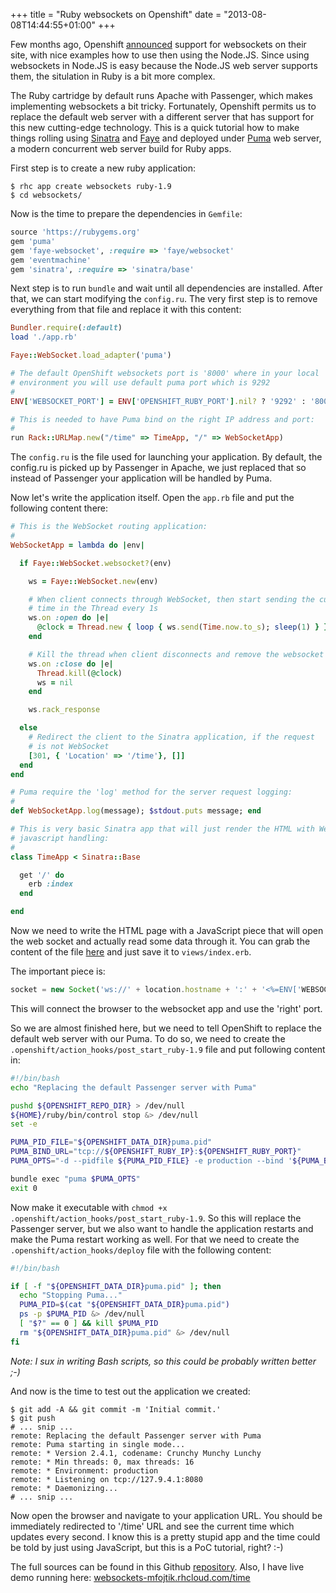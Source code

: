 +++
title = "Ruby websockets on Openshift"
date = "2013-08-08T14:44:55+01:00"
+++

Few months ago, Openshift [announced](https://www.openshift.com/blogs/paas-websockets)
support for websockets on their site, with nice examples how to use then using
the Node.JS. Since using websockets in Node.JS is easy because the Node.JS web
server supports them, the situlation in Ruby is a bit more complex.

The Ruby cartridge by default runs Apache with Passenger, which makes
implementing websockets a bit tricky. Fortunately, Openshift permits us to
replace the default web server with a different server that has support for this
new cutting-edge technology. This is a quick tutorial how to make things
rolling using [Sinatra](http://www.sinatrarb.com/) and [Faye](https://github.com/faye/faye-websocket-ruby)
and deployed under [Puma](http://puma.io/) web server, a modern concurrent web
server build for Ruby apps.

First step is to create a new ruby application:

```
$ rhc app create websockets ruby-1.9
$ cd websockets/
```

Now is the time to prepare the dependencies in `Gemfile`:

```ruby
source 'https://rubygems.org'
gem 'puma'
gem 'faye-websocket', :require => 'faye/websocket'
gem 'eventmachine'
gem 'sinatra', :require => 'sinatra/base'
```

Next step is to run `bundle` and wait until all dependencies are installed.
After that, we can start modifying the `config.ru`. The very first step is to
remove everything from that file and replace it with this content:

```ruby
Bundler.require(:default)
load './app.rb'

Faye::WebSocket.load_adapter('puma')

# The default OpenShift websockets port is '8000' where in your local
# environment you will use default puma port which is 9292
#
ENV['WEBSOCKET_PORT'] = ENV['OPENSHIFT_RUBY_PORT'].nil? ? '9292' : '8000'

# This is needed to have Puma bind on the right IP address and port:
#
run Rack::URLMap.new("/time" => TimeApp, "/" => WebSocketApp)
```

The `config.ru` is the file used for launching your application. By default, the
config.ru is picked up by Passenger in Apache, we just replaced that so instead
of Passenger your application will be handled by Puma.

Now let's write the application itself. Open the `app.rb` file and put the following
content there:

```ruby
# This is the WebSocket routing application:
#
WebSocketApp = lambda do |env|

  if Faye::WebSocket.websocket?(env)

    ws = Faye::WebSocket.new(env)

    # When client connects through WebSocket, then start sending the current
    # time in the Thread every 1s
    ws.on :open do |e|
      @clock = Thread.new { loop { ws.send(Time.now.to_s); sleep(1) } }
    end

    # Kill the thread when client disconnects and remove the websocket
    ws.on :close do |e|
      Thread.kill(@clock)
      ws = nil
    end

    ws.rack_response

  else
    # Redirect the client to the Sinatra application, if the request
    # is not WebSocket
    [301, { 'Location' => '/time'}, []]
  end
end

# Puma require the 'log' method for the server request logging:
#
def WebSocketApp.log(message); $stdout.puts message; end

# This is very basic Sinatra app that will just render the HTML with WebSocket
# javascript handling:
#
class TimeApp < Sinatra::Base

  get '/' do
    erb :index
  end

end
```

Now we need to write the HTML page with a JavaScript piece that will open the
web socket and actually read some data through it. You can grab the content of
the file [here](https://github.com/mfojtik/openshift-ruby-websockets-demo/blob/master/views/index.erb) and
just save it to `views/index.erb`.

The important piece is:

```javascript
socket = new Socket('ws://' + location.hostname + ':' + '<%=ENV['WEBSOCKET_PORT']%>' + '/')
```

This will connect the browser to the websocket app and use the 'right' port.

So we are almost finished here, but we need to tell OpenShift to replace the
default web server with our Puma. To do so, we need to create the
`.openshift/action_hooks/post_start_ruby-1.9` file and put following content in:

```bash
#!/bin/bash
echo "Replacing the default Passenger server with Puma"

pushd ${OPENSHIFT_REPO_DIR} > /dev/null
${HOME}/ruby/bin/control stop &> /dev/null
set -e

PUMA_PID_FILE="${OPENSHIFT_DATA_DIR}puma.pid"
PUMA_BIND_URL="tcp://${OPENSHIFT_RUBY_IP}:${OPENSHIFT_RUBY_PORT}"
PUMA_OPTS="-d --pidfile ${PUMA_PID_FILE} -e production --bind '${PUMA_BIND_URL}'"

bundle exec "puma $PUMA_OPTS"
exit 0
```

Now make it executable with `chmod +x .openshift/action_hooks/post_start_ruby-1.9`.
So this will replace the Passenger server, but we also want to handle the
application restarts and make the Puma restart working as well. For that we
need to create the `.openshift/action_hooks/deploy` file with the following
content:

```bash
#!/bin/bash

if [ -f "${OPENSHIFT_DATA_DIR}puma.pid" ]; then
  echo "Stopping Puma..."
  PUMA_PID=$(cat "${OPENSHIFT_DATA_DIR}puma.pid")
  ps -p $PUMA_PID &> /dev/null
  [ "$?" == 0 ] && kill $PUMA_PID
  rm "${OPENSHIFT_DATA_DIR}puma.pid" &> /dev/null
fi

```

*Note: I sux in writing Bash scripts, so this could be probably written
       better ;-)*


And now is the time to test out the application we created:

```
$ git add -A && git commit -m 'Initial commit.'
$ git push
# ... snip ...
remote: Replacing the default Passenger server with Puma
remote: Puma starting in single mode...
remote: * Version 2.4.1, codename: Crunchy Munchy Lunchy
remote: * Min threads: 0, max threads: 16
remote: * Environment: production
remote: * Listening on tcp://127.9.4.1:8080
remote: * Daemonizing...
# ... snip ...
```

Now open the browser and navigate to your application URL. You should be
immediately redirected to '/time' URL and see the current time which updates
every second. I know this is a pretty stupid app and the time could be told by
just using JavaScript, but this is a PoC tutorial, right? :-)

The full sources can be found in this Github [repository](https://github.com/mfojtik/openshift-ruby-websockets-demo).
Also, I have live demo running here: [websockets-mfojtik.rhcloud.com/time](http://websockets-mfojtik.rhcloud.com/time)
